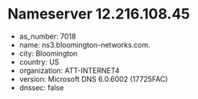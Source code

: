 # Nameserver 12.216.108.45

* as_number: 7018
* name: ns3.bloomington-networks.com.
* city: Bloomington
* country: US
* organization: ATT-INTERNET4
* version: Microsoft DNS 6.0.6002 (17725FAC)
* dnssec: false
